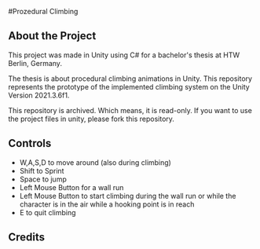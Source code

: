 #Prozedural Climbing

## About the Project
This project was made in Unity using C# for a bachelor's thesis at HTW Berlin, Germany.

The thesis is about procedural climbing animations in Unity. This repository represents the prototype of the implemented climbing system on the Unity Version 2021.3.6f1.

This repository is archived. Which means, it is read-only. If you want to use the project files in unity, please fork this repository.

## Controls
* W,A,S,D to move around (also during climbing)
* Shift to Sprint
* Space to jump
* Left Mouse Button for a wall run
* Left Mouse Button to start climbing during the wall run or while the character is in the air while a hooking point is in reach
* E to quit climbing


## Credits

